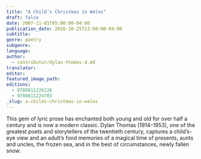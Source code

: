 ```yaml
---
title: "A Child’s Christmas in Wales"
draft: false
date: 2007-11-01T05:00:00-04:00
publication_date: 2016-10-25T23:00:00-04:00
subtitle:
genre: poetry
subgenre:
language:
author:
  - contributor/dylan-thomas-d.md
translator:
editor:
featured_image_path:
editions:
  - 9780811226226
  - 9780811224703
_slug: a-childs-christmas-in-wales
---
```


This gem of lyric prose has enchanted both young and old for over half a century and is now a modern classic. Dylan Thomas (1914–1953), one of the greatest poets and storytellers of the twentieth century, captures a child’s-eye view and an adult’s fond memories of a magical time of presents, aunts and uncles, the frozen sea, and in the best of circumstances, newly fallen snow.

